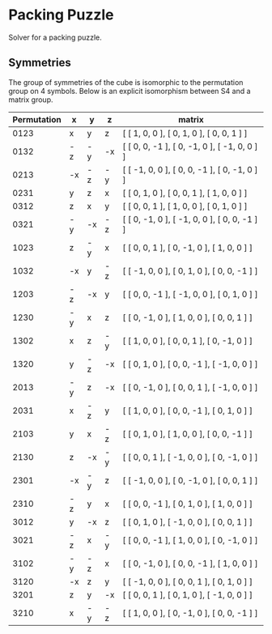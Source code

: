 # Packing Puzzle
Solver for a packing puzzle.

## Symmetries
The group of symmetries of the cube is isomorphic to the permutation group on 4
symbols. Below is an explicit isomorphism between S4 and a matrix group.

| Permutation |  x |  y |  z | matrix                                             | 
|-------------|----|----|----|----------------------------------------------------|
| 0123        |  x |  y |  z | [ [  1,  0,  0 ], [  0,  1,  0 ], [  0,  0,  1 ] ] |
| 0132        | -z | -y | -x | [ [  0,  0, -1 ], [  0, -1,  0 ], [ -1,  0,  0 ] ] |
| 0213        | -x | -z | -y | [ [ -1,  0,  0 ], [  0,  0, -1 ], [  0, -1,  0 ] ] |
| 0231        |  y |  z |  x | [ [  0,  1,  0 ], [  0,  0,  1 ], [  1,  0,  0 ] ] |
| 0312        |  z |  x |  y | [ [  0,  0,  1 ], [  1,  0,  0 ], [  0,  1,  0 ] ] |
| 0321        | -y | -x | -z | [ [  0, -1,  0 ], [ -1,  0,  0 ], [  0,  0, -1 ] ] |
| 1023        |  z | -y |  x | [ [  0,  0,  1 ], [  0, -1,  0 ], [  1,  0,  0 ] ] |
| 1032        | -x |  y | -z | [ [ -1,  0,  0 ], [  0,  1,  0 ], [  0,  0, -1 ] ] |
| 1203        | -z | -x |  y | [ [  0,  0, -1 ], [ -1,  0,  0 ], [  0,  1,  0 ] ] |
| 1230        | -y |  x |  z | [ [  0, -1,  0 ], [  1,  0,  0 ], [  0,  0,  1 ] ] |
| 1302        |  x |  z | -y | [ [  1,  0,  0 ], [  0,  0,  1 ], [  0, -1,  0 ] ] |
| 1320        |  y | -z | -x | [ [  0,  1,  0 ], [  0,  0, -1 ], [ -1,  0,  0 ] ] |
| 2013        | -y |  z | -x | [ [  0, -1,  0 ], [  0,  0,  1 ], [ -1,  0,  0 ] ] |
| 2031        |  x | -z |  y | [ [  1,  0,  0 ], [  0,  0, -1 ], [  0,  1,  0 ] ] |
| 2103        |  y |  x | -z | [ [  0,  1,  0 ], [  1,  0,  0 ], [  0,  0, -1 ] ] |
| 2130        |  z | -x | -y | [ [  0,  0,  1 ], [ -1,  0,  0 ], [  0, -1,  0 ] ] |
| 2301        | -x | -y |  z | [ [ -1,  0,  0 ], [  0, -1,  0 ], [  0,  0,  1 ] ] |
| 2310        | -z |  y |  x | [ [  0,  0, -1 ], [  0,  1,  0 ], [  1,  0,  0 ] ] |
| 3012        |  y | -x |  z | [ [  0,  1,  0 ], [ -1,  0,  0 ], [  0,  0,  1 ] ] |
| 3021        | -z |  x | -y | [ [  0,  0, -1 ], [  1,  0,  0 ], [  0, -1,  0 ] ] |
| 3102        | -y | -z |  x | [ [  0, -1,  0 ], [  0,  0, -1 ], [  1,  0,  0 ] ] |
| 3120        | -x |  z |  y | [ [ -1,  0,  0 ], [  0,  0,  1 ], [  0,  1,  0 ] ] |
| 3201        |  z |  y | -x | [ [  0,  0,  1 ], [  0,  1,  0 ], [ -1,  0,  0 ] ] |
| 3210        |  x | -y | -z | [ [  1,  0,  0 ], [  0, -1,  0 ], [  0,  0, -1 ] ] |
